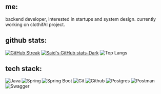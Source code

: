 ## me:
backend developer, interested in startups and system design. currently working on clothifAI project.

## github stats:
[![GitHub Streak](https://streak-stats.demolab.com?user=smehraliyev404&theme=hacker)](https://git.io/streak-stats)
[![Said's GitHub stats-Dark](https://github-readme-stats.vercel.app/api?username=smehraliyev404&show_icons=true&theme=chartreuse-dark)](https://github.com/anuraghazra/github-readme-stats#chartreuse-dark)
![Top Langs](https://github-readme-stats.vercel.app/api/top-langs/?username=smehraliyev404&layout=compact&theme=chartreuse-dark&hide=jupyter%20notebook)

## tech stack:
![Java](https://img.shields.io/badge/java-FFA500?style=for-the-badge)
![Spring](https://img.shields.io/badge/spring-6DB33F?style=for-the-badge&logo=spring&logoColor=black)
![Spring Boot](https://img.shields.io/badge/springboot-6DB33F?style=for-the-badge&logo=springboot&logoColor=black)
![Git](https://img.shields.io/badge/git-F05032?style=for-the-badge&logo=git&logoColor=white)
![Github](https://img.shields.io/badge/github-181717?style=for-the-badge&logo=GitHub&logoColor=white)
![Postgres](https://img.shields.io/badge/postgres-4169E1?style=for-the-badge&logo=PostgreSQL&logoColor=white)
![Postman](https://img.shields.io/badge/postman-FF6C37?style=for-the-badge&logo=postman&logoColor=white)
![Swagger](https://img.shields.io/badge/swagger-85EA2D?style=for-the-badge&logo=swagger&logoColor=black)
